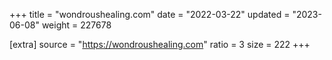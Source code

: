 +++
title = "wondroushealing.com"
date = "2022-03-22"
updated = "2023-06-08"
weight = 227678

[extra]
source = "https://wondroushealing.com"
ratio = 3
size = 222
+++
